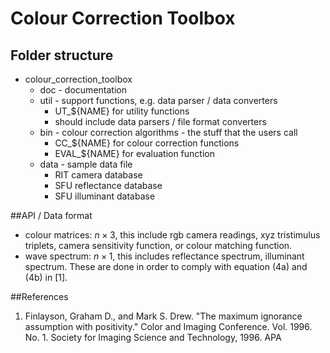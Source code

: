# Colour Correction Toolbox

## Folder structure
  * colour_correction_toolbox
    * doc - documentation
    * util - support functions, e.g. data parser / data converters
      * UT_${NAME} for utility functions
      * should include data parsers / file format converters
    * bin - colour correction algorithms - the stuff that the users call
      * CC_${NAME} for colour correction functions
      * EVAL_${NAME} for evaluation function
    * data - sample data file
      * RIT camera database
      * SFU reflectance database
      * SFU illuminant database

##API / Data format
  * colour matrices: $n \times 3$, this include rgb camera readings, xyz tristimulus triplets, camera sensitivity function, or colour matching function.
  * wave spectrum: $n \times 1$, this includes reflectance spectrum, illuminant spectrum.
These are done in order to comply with equation (4a) and (4b) in [1].

##References
1. Finlayson, Graham D., and Mark S. Drew. "The maximum ignorance assumption with positivity." Color and Imaging Conference. Vol. 1996. No. 1. Society for Imaging Science and Technology, 1996.
APA
